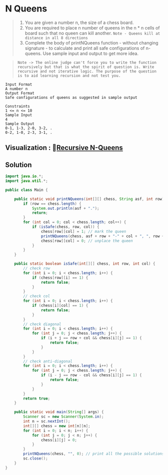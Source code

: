# N Queens

> 1. You are given a number n, the size of a chess board.
> 2. You are required to place n number of queens in the n \* n cells of board such that no queen can kill another.
>    `Note - Queens kill at distance in all 8 directions`
> 3. Complete the body of printNQueens function - without changing signature - to calculate and print all safe configurations of n-queens. Use sample input and output to get more idea.

> `Note -> The online judge can't force you to write the function recursively but that is what the spirit of question is. Write recursive and not iterative logic. The purpose of the question is to aid learning recursion and not test you.`

```
Input Format
A number n
Output Format
Safe configurations of queens as suggested in sample output

Constraints
1 <= n <= 10
Sample Input
4
Sample Output
0-1, 1-3, 2-0, 3-2, .
0-2, 1-0, 2-3, 3-1, .
```

## Visualization : 🔗[Recursive N-Queens](http://www.algoanim.ide.sk/index.php?page=showanim&id=61)

## Solution

```java
import java.io.*;
import java.util.*;

public class Main {

    public static void printNQueens(int[][] chess, String asf, int row) {
        if (row == chess.length) {
            System.out.println(asf + ".");
            return;
        }
        for (int col = 0; col < chess.length; col++) {
            if (isSafe(chess, row, col)) {
                chess[row][col] = 1; // mark the queen
                printNQueens(chess, asf + row + "-" + col + ", ", row + 1);
                chess[row][col] = 0; // unplace the queen
            }
        }
    }

    public static boolean isSafe(int[][] chess, int row, int col) {
        // check row
        for (int i = 0; i < chess.length; i++) {
            if (chess[row][i] == 1) {
                return false;
            }
        }
        // check col
        for (int i = 0; i < chess.length; i++) {
            if (chess[i][col] == 1) {
                return false;
            }
        }
        // check diagonal
        for (int i = 0; i < chess.length; i++) {
            for (int j = 0; j < chess.length; j++) {
                if (i + j == row + col && chess[i][j] == 1) {
                    return false;
                }
            }
        }
        // check anti-diagonal
        for (int i = 0; i < chess.length; i++) {
            for (int j = 0; j < chess.length; j++) {
                if (i - j == row - col && chess[i][j] == 1) {
                    return false;
                }
            }
        }
        return true;
    }

    public static void main(String[] args) {
        Scanner sc = new Scanner(System.in);
        int n = sc.nextInt();
        int[][] chess = new int[n][n];
        for (int i = 0; i < n; i++) {
            for (int j = 0; j < n; j++) {
                chess[i][j] = 0;
            }
        }
        printNQueens(chess, "", 0); // print all the possible solutions
        sc.close();
    }
}
```
